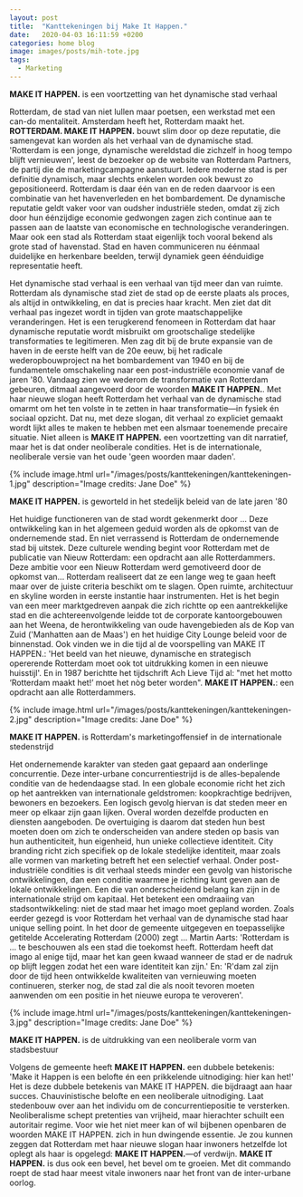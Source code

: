 ```yaml
---
layout: post
title:  "Kanttekeningen bij Make It Happen."
date:   2020-04-03 16:11:59 +0200
categories: home blog
image: images/posts/mih-tote.jpg
tags: 
  - Marketing
---
```

**MAKE IT HAPPEN.** is een voortzetting van het dynamische stad verhaal

Rotterdam, de stad van niet lullen maar poetsen, een werkstad met een can-do mentaliteit. Amsterdam heeft het, Rotterdam maakt het. **ROTTERDAM. MAKE IT HAPPEN.** bouwt slim door op deze reputatie, die samengevat kan worden als het verhaal van de dynamische stad. 'Rotterdam is een jonge, dynamische wereldstad die zichzelf in hoog tempo blijft vernieuwen', leest de bezoeker op de website van Rotterdam Partners, de partij die de marketingcampagne aanstuurt. Iedere moderne stad is per definitie dynamisch, maar slechts enkelen worden ook bewust zo gepositioneerd. Rotterdam is daar één van en de reden daarvoor is een combinatie van het havenverleden en het bombardement. De dynamische reputatie geldt vaker voor van oudsher industriële steden, omdat zij zich door hun éénzijdige economie gedwongen zagen zich continue aan te passen aan de laatste van economische en technologische veranderingen. Maar ook een stad als Rotterdam staat eigenlijk toch vooral bekend als grote stad of havenstad. Stad en haven communiceren nu éénmaal duidelijke en herkenbare beelden, terwijl dynamiek geen éénduidige representatie heeft. 

Het dynamische stad verhaal is een verhaal van tijd meer dan van ruimte. Rotterdam als dynamische stad ziet de stad op de eerste plaats als proces, als altijd in ontwikkeling, en dat is precies haar kracht. Men ziet dat dit verhaal pas ingezet wordt in tijden van grote maatschappelijke veranderingen. Het is een terugkerend fenomeen in Rotterdam dat haar dynamische reputatie wordt misbruikt om grootschalige stedelijke transformaties te legitimeren. Men zag dit bij de brute expansie van de haven in de eerste helft van de 20e eeuw, bij het radicale wederopbouwproject na het bombardement van 1940 en bij de fundamentele omschakeling naar een post-industriële economie vanaf de jaren '80. Vandaag zien we wederom de transformatie van Rotterdam gebeuren, ditmaal aangevoerd door de woorden **MAKE IT HAPPEN.**. Met haar nieuwe slogan heeft Rotterdam het verhaal van de dynamische stad omarmt om het ten volste in te zetten in haar transformatie—in fysiek én sociaal opzicht. Dat nu, met deze slogan, dit verhaal zo expliciet gemaakt wordt lijkt alles te maken te hebben met een alsmaar toenemende precaire situatie. Niet alleen is **MAKE IT HAPPEN.** een voortzetting van dit narratief, maar het is dat onder neoliberale condities. Het is de internationale, neoliberale versie van het oude 'geen woorden maar daden'.

{% include image.html url="/images/posts/kanttekeningen/kanttekeningen-1.jpg" description="Image credits: Jane Doe" %}

**MAKE IT HAPPEN.** is geworteld in het stedelijk beleid van de late jaren '80

Het huidige functioneren van de stad wordt gekenmerkt door ... Deze ontwikkeling kan in het algemeen geduid worden als de opkomst van de ondernemende stad. En niet verrassend is Rotterdam de ondernemende stad bij uitstek. Deze culturele wending begint voor Rotterdam met de publicatie van Nieuw Rotterdam: een opdracht aan alle Rotterdammers. Deze ambitie voor een Nieuw Rotterdam werd gemotiveerd door de opkomst van... Rotterdam realiseert dat ze een lange weg te gaan heeft maar over de juiste criteria beschikt om te slagen. Open ruimte, architectuur en skyline worden in eerste instantie haar instrumenten. Het is het begin van een meer marktgedreven aanpak die zich richtte op een aantrekkelijke stad en die achtereenvolgende leidde tot de corporate kantoorgebouwen aan het Weena, de herontwikkeling van oude havengebieden als de Kop van Zuid ('Manhatten aan de Maas') en het huidige City Lounge beleid voor de binnenstad. Ook vinden we in die tijd al de voorspelling van MAKE IT HAPPEN.: 'Het beeld van het nieuwe, dynamische en strategisch opererende Rotterdam moet ook tot uitdrukking komen in een nieuwe huisstijl'. En in 1987 berichtte het tijdschrift Ach Lieve Tijd al: "met het motto ‘Rotterdam maakt het!’ moet het nòg beter worden". **MAKE IT HAPPEN.**: een opdracht aan alle Rotterdammers.

{% include image.html url="/images/posts/kanttekeningen/kanttekeningen-2.jpg" description="Image credits: Jane Doe" %}

**MAKE IT HAPPEN.** is Rotterdam's marketingoffensief in de internationale stedenstrijd

Het ondernemende karakter van steden gaat gepaard aan onderlinge concurrentie. Deze inter-urbane concurrentiestrijd is de alles-bepalende conditie van de hedendaagse stad. In een globale economie richt het zich op het aantrekken van internationale geldstromen: koopkrachtige bedrijven, bewoners en bezoekers. Een logisch gevolg hiervan is dat steden meer en meer op elkaar zijn gaan lijken. Overal worden dezelfde producten en diensten aangeboden. De overtuiging is daarom dat steden hun best moeten doen om zich te onderscheiden van andere steden op basis van hun authenticiteit, hun eigenheid, hun unieke collectieve identiteit. City branding richt zich specifiek op de lokale stedelijke identiteit, maar zoals alle vormen van marketing betreft het een selectief verhaal. Onder post-industriële condities is dit verhaal steeds minder een gevolg van historische ontwikkelingen, dan een conditie waarmee je richting kunt geven aan de lokale ontwikkelingen. Een die van onderscheidend belang kan zijn in de internationale strijd om kapitaal. Het betekent een omdraaiing van stadsontwikkeling: niet de stad maar het imago moet gepland worden. Zoals eerder gezegd is voor Rotterdam het verhaal van de dynamische stad haar unique selling point. In het door de gemeente uitgegeven en toepasselijke getitelde Accelerating Rotterdam (2000) zegt ... Martin Aarts: 'Rotterdam is ... te beschouwen als een stad die toekomst heeft. Rotterdam heeft dat imago al enige tijd, maar het kan geen kwaad wanneer de stad er de nadruk op blijft leggen zodat het een ware identiteit kan zijn.' En: 'R'dam zal zijn door de tijd heen ontwikkelde kwaliteiten van vernieuwing moeten continueren, sterker nog, de stad zal die als nooit tevoren moeten aanwenden om een positie in het nieuwe europa te veroveren'.

{% include image.html url="/images/posts/kanttekeningen/kanttekeningen-3.jpg" description="Image credits: Jane Doe" %}

**MAKE IT HAPPEN.** is de uitdrukking van een neoliberale vorm van stadsbestuur

Volgens de gemeente heeft **MAKE IT HAPPEN.** een dubbele betekenis: 'Make it Happen is een belofte én een prikkelende uitnodiging: hier kan het!' Het is deze dubbele betekenis van MAKE IT HAPPEN. die bijdraagt aan haar succes. Chauvinistische belofte en een neoliberale uitnodiging. Laat stedenbouw over aan het individu om de concurrentiepositie te versterken. Neoliberalisme schept pretenties van vrijheid, maar hierachter schuilt een autoritair regime. Voor wie het niet meer kan of wil bijbenen openbaren de woorden MAKE IT HAPPEN. zich in hun dwingende essentie. Je zou kunnen zeggen dat Rotterdam met haar nieuwe slogan haar inwoners hetzelfde lot oplegt als haar is opgelegd: **MAKE IT HAPPEN.**—of verdwijn. **MAKE IT HAPPEN.** is dus ook een bevel, het bevel om te groeien. Met dit commando roept de stad haar meest vitale inwoners naar het front van de inter-urbane oorlog.


[jekyll-docs]: https://jekyllrb.com/docs/home
[jekyll-gh]:   https://github.com/jekyll/jekyll
[jekyll-talk]: https://talk.jekyllrb.com/
